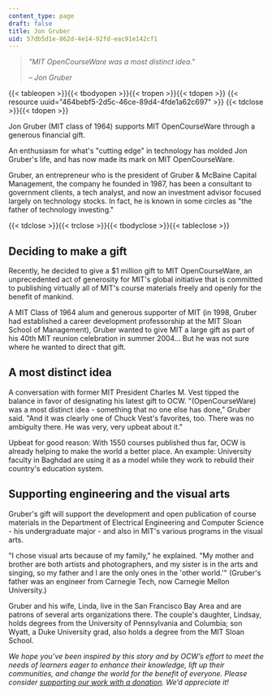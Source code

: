 ```yaml
---
content_type: page
draft: false
title: Jon Gruber
uid: 57db5d1e-862d-4e14-92fd-eac91e142cf1
---
```

> *"MIT OpenCourseWare was a most distinct idea."*
> 
> *– Jon Gruber*

{{< tableopen >}}{{< tbodyopen >}}{{< tropen >}}{{< tdopen >}}
{{< resource uuid="464bebf5-2d5c-46ce-89d4-4fde1a62c697" >}}
{{< tdclose >}}{{< tdopen >}}

Jon Gruber (MIT class of 1964) supports MIT OpenCourseWare through a generous financial gift.

An enthusiasm for what's "cutting edge" in technology has molded Jon Gruber's life, and has now made its mark on MIT OpenCourseWare.

Gruber, an entrepreneur who is the president of Gruber & McBaine Capital Management, the company he founded in 1987, has been a consultant to government clients, a tech analyst, and now an investment advisor focused largely on technology stocks. In fact, he is known in some circles as "the father of technology investing."

{{< tdclose >}}{{< trclose >}}{{< tbodyclose >}}{{< tableclose >}}

## Deciding to make a gift

Recently, he decided to give a $1 million gift to MIT OpenCourseWare, an unprecedented act of generosity for MIT's global initiative that is committed to publishing virtually all of MIT's course materials freely and openly for the benefit of mankind.

A MIT Class of 1964 alum and generous supporter of MIT (in 1998, Gruber had established a career development professorship at the MIT Sloan School of Management), Gruber wanted to give MIT a large gift as part of his 40th MIT reunion celebration in summer 2004… But he was not sure where he wanted to direct that gift.

## A most distinct idea

A conversation with former MIT President Charles M. Vest tipped the balance in favor of designating his latest gift to OCW. "(OpenCourseWare) was a most distinct idea - something that no one else has done," Gruber said. "And it was clearly one of Chuck Vest's favorites, too. There was no ambiguity there. He was very, very upbeat about it."

Upbeat for good reason: With 1550 courses published thus far, OCW is already helping to make the world a better place. An example: University faculty in Baghdad are using it as a model while they work to rebuild their country's education system.

## Supporting engineering and the visual arts

Gruber's gift will support the development and open publication of course materials in the Department of Electrical Engineering and Computer Science - his undergraduate major - and also in MIT's various programs in the visual arts.

"I chose visual arts because of my family," he explained. "My mother and brother are both artists and photographers, and my sister is in the arts and singing, so my father and I are the only ones in the 'other world.'" (Gruber's father was an engineer from Carnegie Tech, now Carnegie Mellon University.)

Gruber and his wife, Linda, live in the San Francisco Bay Area and are patrons of several arts organizations there. The couple's daughter, Lindsay, holds degrees from the University of Pennsylvania and Columbia; son Wyatt, a Duke University grad, also holds a degree from the MIT Sloan School.

*We hope you’ve been inspired by this story and by OCW’s effort to meet the needs of learners eager to enhance their knowledge, lift up their communities, and change the world for the benefit of everyone. Please consider* [*supporting our work with a donation*](https://giving.mit.edu/give/to/ocw/?utm_source=site&utm_medium=ocwstories&utm_campaign=donate&utm_content=gruber)*. We’d appreciate it!*